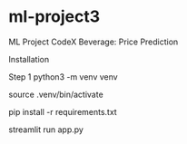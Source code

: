 # ml-project3
ML Project CodeX Beverage: Price Prediction

Installation

Step 1 python3 -m venv venv

source .venv/bin/activate

pip install -r requirements.txt

streamlit run app.py